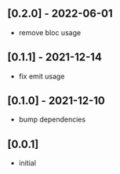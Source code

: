 ## [0.2.0] - 2022-06-01

- remove bloc usage

## [0.1.1] - 2021-12-14

- fix emit usage

## [0.1.0] - 2021-12-10

- bump dependencies
## [0.0.1]

* initial
